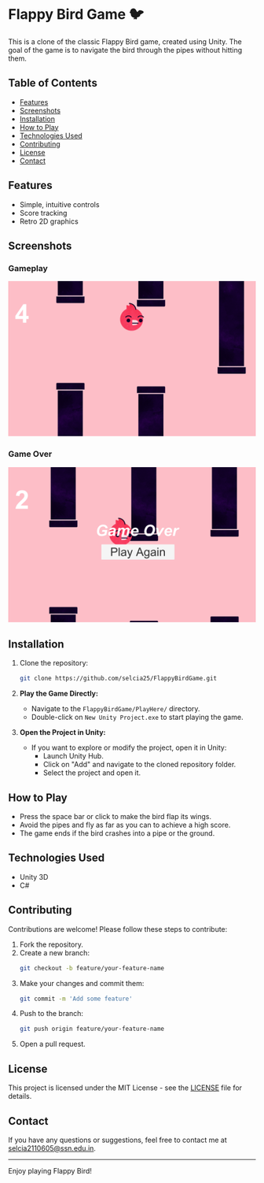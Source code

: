 # Flappy Bird Game 🐦

This is a clone of the classic Flappy Bird game, created using Unity. The goal of the game is to navigate the bird through the pipes without hitting them.

## Table of Contents

- [Features](#features)
- [Screenshots](#screenshots)
- [Installation](#installation)
- [How to Play](#how-to-play)
- [Technologies Used](#technologies-used)
- [Contributing](#contributing)
- [License](#license)
- [Contact](#contact)

## Features

- Simple, intuitive controls
- Score tracking
- Retro 2D graphics

## Screenshots

### Gameplay
![Gameplay](screenshots/game-play.png)

### Game Over
![Game Over](screenshots/game-over.png)

## Installation

1. Clone the repository:
    ```sh
    git clone https://github.com/selcia25/FlappyBirdGame.git
    ```
2. **Play the Game Directly:**
    - Navigate to the `FlappyBirdGame/PlayHere/` directory.
    - Double-click on `New Unity Project.exe` to start playing the game.

3. **Open the Project in Unity:**
    - If you want to explore or modify the project, open it in Unity:
        - Launch Unity Hub.
        - Click on "Add" and navigate to the cloned repository folder.
        - Select the project and open it.

## How to Play

- Press the space bar or click to make the bird flap its wings.
- Avoid the pipes and fly as far as you can to achieve a high score.
- The game ends if the bird crashes into a pipe or the ground.

## Technologies Used

- Unity 3D
- C#

## Contributing

Contributions are welcome! Please follow these steps to contribute:

1. Fork the repository.
2. Create a new branch:
    ```sh
    git checkout -b feature/your-feature-name
    ```
3. Make your changes and commit them:
    ```sh
    git commit -m 'Add some feature'
    ```
4. Push to the branch:
    ```sh
    git push origin feature/your-feature-name
    ```
5. Open a pull request.

## License

This project is licensed under the MIT License - see the [LICENSE](LICENSE) file for details.

## Contact

If you have any questions or suggestions, feel free to contact me at [selcia2110605@ssn.edu.in](mailto:selcia2110605@ssn.edu.in).

---

Enjoy playing Flappy Bird!
